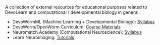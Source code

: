 A collection of external resources for educational purposes related to DevoLearn and computational / developmental biology in general. 

- DevoWormML (Machine Learning + Developmental Biology): [Syllabus](https://github.com/devoworm/DW-ML)  
- DevoWorm/OpenWorm Curriculum: [Course Materials](https://github.com/devoworm/OW-DW-Education)  
- Neuromatch Academy (Computational Neuroscience): [Syllabus](https://github.com/NeuromatchAcademy/course-content)  
- Learn Neuroimaging: [Tutorials](https://learn-neuroimaging.github.io/tutorials-and-resources/)  
